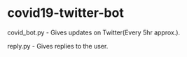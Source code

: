 # covid19-twitter-bot

covid_bot.py - Gives updates on Twitter(Every 5hr approx.).

reply.py - Gives replies to the user.
